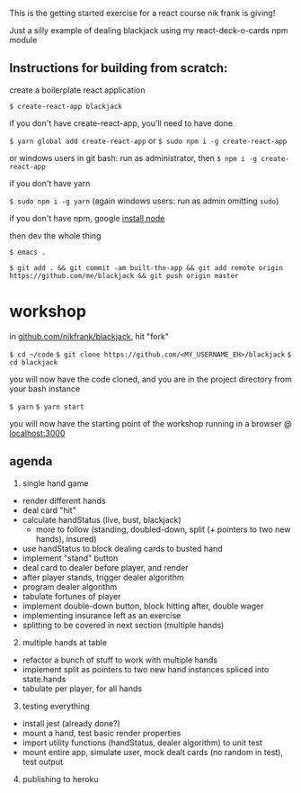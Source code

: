 This is the getting started exercise for a react course nik frank is giving!

Just a silly example of dealing blackjack using my react-deck-o-cards npm module


Instructions for building from scratch:
---

create a boilerplate react application

`$ create-react-app blackjack`

if you don't have create-react-app, you'll need to have done

`$ yarn global add create-react-app` or `$ sudo npm i -g create-react-app`

or windows users in git bash: run as administrator, then `$ npm i -g create-react-app`

if you don't have yarn

`$ sudo npm i -g yarn` (again windows users: run as admin omitting `sudo`)

if you don't have npm, google [install node](https://google.com/?q=install+node)



then dev the whole thing

`$ emacs .`

`$ git add . && git commit -am built-the-app && git add remote origin https://github.com/me/blackjack && git push origin master`





# workshop

in [github.com/nikfrank/blackjack](https://github.com/nikfrank/blackjack), hit "fork"

`$ cd ~/code`
`$ git clone https://github.com/<MY_USERNAME_EH>/blackjack`
`$ cd blackjack`

you will now have the code cloned, and you are in the project directory from your bash instance

`$ yarn`
`$ yarn start`


you will now have the starting point of the workshop running in a browser @ [localhost:3000](http://localhost:3000)


## agenda

1. single hand game

- render different hands
- deal card "hit"
- calculate handStatus (live, bust, blackjack)
  - more to follow (standing, doubled-down, split (+ pointers to two new hands), insured)
- use handStatus to block dealing cards to busted hand
- implement "stand" button
- deal card to dealer before player, and render
- after player stands, trigger dealer algorithm
- program dealer algorithm
- tabulate fortunes of player
- implement double-down button, block hitting after, double wager
- implementing insurance left as an exercise
- splitting to be covered in next section (multiple hands) 

2. multiple hands at table

- refactor a bunch of stuff to work with multiple hands
- implement split as pointers to two new hand instances spliced into state.hands
- tabulate per player, for all hands

3. testing everything

- install jest (already done?)
- mount a hand, test basic render properties
- import utility functions (handStatus, dealer algorithm) to unit test
- mount entire app, simulate user, mock dealt cards (no random in test), test output

4. publishing to heroku
